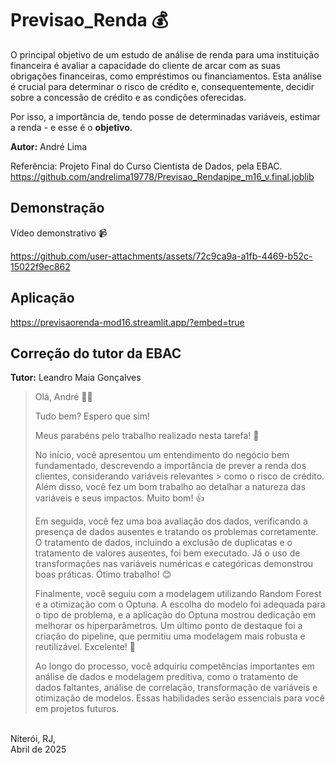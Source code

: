 # Previsao_Renda 💰

O principal objetivo de um estudo de análise de renda para uma instituição financeira é avaliar a capacidade do cliente de arcar com as suas obrigações financeiras, como empréstimos ou financiamentos. Esta análise é crucial para determinar o risco de crédito e, consequentemente, decidir sobre a concessão de crédito e as condições oferecidas.

Por isso, a importância de, tendo posse de determinadas variáveis, estimar a renda - e esse é o **objetivo**.

**Autor:** André Lima

Referência: Projeto Final do Curso Cientista de Dados, pela EBAC.<br/>
<https://github.com/andrelima19778/Previsao_Rendapipe_m16_v.final.joblib>

## Demonstração
Vídeo demonstrativo 📹 

https://github.com/user-attachments/assets/72c9ca9a-a1fb-4469-b52c-15022f9ec862

## Aplicação

https://previsaorenda-mod16.streamlit.app/?embed=true

## Correção do tutor da EBAC
**Tutor:** Leandro Maia Gonçalves

> Olá, André 👋😄
> 
> Tudo bem? Espero que sim! 
> 
> Meus parabéns pelo trabalho realizado nesta tarefa! 👏
> 
> No início, você apresentou um entendimento do negócio bem fundamentado, descrevendo a importância de prever a renda dos clientes, considerando variáveis relevantes > como o risco de crédito. Além disso, você fez um bom trabalho ao detalhar a natureza das variáveis e seus impactos. Muito bom! 👍
> 
> Em seguida, você fez uma boa avaliação dos dados, verificando a presença de dados ausentes e tratando os problemas corretamente. O tratamento de dados, incluindo a exclusão de duplicatas e o tratamento de valores ausentes, foi bem executado. Já o uso de transformações nas variáveis numéricas e categóricas demonstrou boas práticas. Ótimo trabalho! 😊
> 
> Finalmente, você seguiu com a modelagem utilizando Random Forest e a otimização com o Optuna. A escolha do modelo foi adequada para o tipo de problema, e a aplicação do Optuna mostrou dedicação em melhorar os hiperparâmetros. Um último ponto de destaque foi a criação do pipeline, que permitiu uma modelagem mais robusta e reutilizável. Excelente! 🌟
> 
> Ao longo do processo, você adquiriu competências importantes em análise de dados e modelagem preditiva, como o tratamento de dados faltantes, análise de correlação, transformação de variáveis e otimização de modelos. Essas habilidades serão essenciais para você em projetos futuros. 

<br/>
Niterói, RJ,<br/>
Abril de 2025

